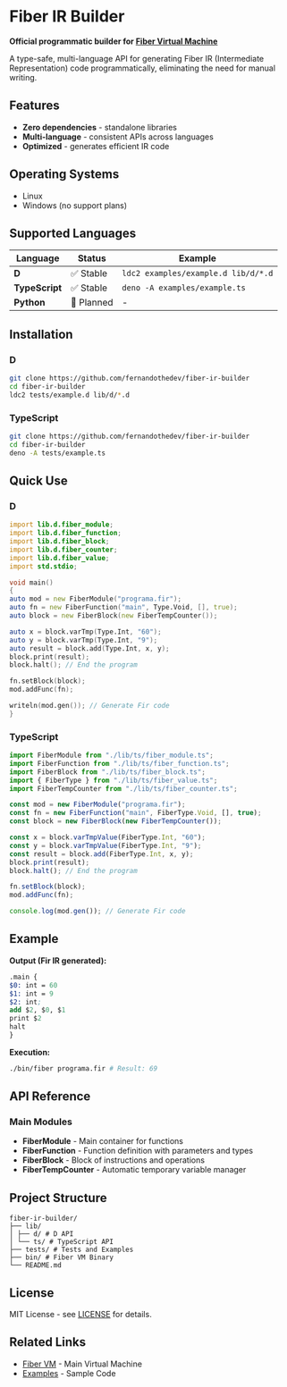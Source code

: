 # Fiber IR Builder

**Official programmatic builder for [Fiber Virtual Machine](https://github.com/fernandothedev/fiber)**

A type-safe, multi-language API for generating Fiber IR (Intermediate Representation) code programmatically, eliminating the need for manual writing.

## Features

- **Zero dependencies** - standalone libraries
- **Multi-language** - consistent APIs across languages
- **Optimized** - generates efficient IR code

## Operating Systems

- Linux
- Windows (no support plans)

## Supported Languages

| Language | Status | Example |
|-----------|--------|---------|
| **D** | ✅ Stable | `ldc2 examples/example.d lib/d/*.d` |
| **TypeScript** | ✅ Stable | `deno -A examples/example.ts` |
| **Python** | 🚧 Planned | - |

## Installation

### D

```bash
git clone https://github.com/fernandothedev/fiber-ir-builder
cd fiber-ir-builder
ldc2 tests/example.d lib/d/*.d
```

### TypeScript

```bash
git clone https://github.com/fernandothedev/fiber-ir-builder
cd fiber-ir-builder
deno -A tests/example.ts
```

## Quick Use

### D

```d
import lib.d.fiber_module;
import lib.d.fiber_function;
import lib.d.fiber_block;
import lib.d.fiber_counter;
import lib.d.fiber_value;
import std.stdio;

void main()
{ 
auto mod = new FiberModule("programa.fir"); 
auto fn = new FiberFunction("main", Type.Void, [], true); 
auto block = new FiberBlock(new FiberTempCounter()); 

auto x = block.varTmp(Type.Int, "60"); 
auto y = block.varTmp(Type.Int, "9"); 
auto result = block.add(Type.Int, x, y); 
block.print(result); 
block.halt(); // End the program 

fn.setBlock(block); 
mod.addFunc(fn); 

writeln(mod.gen()); // Generate Fir code
}
```

### TypeScript

```typescript
import FiberModule from "./lib/ts/fiber_module.ts";
import FiberFunction from "./lib/ts/fiber_function.ts";
import FiberBlock from "./lib/ts/fiber_block.ts";
import { FiberType } from "./lib/ts/fiber_value.ts";
import FiberTempCounter from "./lib/ts/fiber_counter.ts";

const mod = new FiberModule("programa.fir");
const fn = new FiberFunction("main", FiberType.Void, [], true);
const block = new FiberBlock(new FiberTempCounter());

const x = block.varTmpValue(FiberType.Int, "60");
const y = block.varTmpValue(FiberType.Int, "9");
const result = block.add(FiberType.Int, x, y);
block.print(result);
block.halt(); // End the program

fn.setBlock(block);
mod.addFunc(fn);

console.log(mod.gen()); // Generate Fir code
```

## Example

**Output (Fir IR generated):**

```llvm
.main { 
$0: int = 60 
$1: int = 9 
$2: int; 
add $2, $0, $1
print $2
halt
}
```

**Execution:**

```bash
./bin/fiber programa.fir # Result: 69
```

## API Reference

### Main Modules

- **FiberModule** - Main container for functions
- **FiberFunction** - Function definition with parameters and types
- **FiberBlock** - Block of instructions and operations
- **FiberTempCounter** - Automatic temporary variable manager

<!-- ### Supported Operations

| Operation | D | TypeScript | Description |
|----------|---|------------|-----------|
| Variables | `block.varTmp(Type, value)` | `block.varTmpValue(Type, value)` | Creates a temporary variable |
| Arithmetic | `block.add(Type, a, b)` | `block.add(Type, a, b)` | Addition |
| Calls | `block.call(name, Type, args)` | `block.call(name, Type, args)` | Function call |
| I/O | `block.print(var)` | `block.print(var)` | Prints value |
| Control | `block.halt()` | `block.halt()` | Terminates program | -->

## Project Structure

```
fiber-ir-builder/
├── lib/
│ ├── d/ # D API
│ └── ts/ # TypeScript API
├── tests/ # Tests and Examples
├── bin/ # Fiber VM Binary
└── README.md
```

## License

MIT License - see [LICENSE](LICENSE) for details.

## Related Links

- [Fiber VM](https://github.com/fernandothedev/fiber) - Main Virtual Machine
- [Examples](./tests/) - Sample Code
